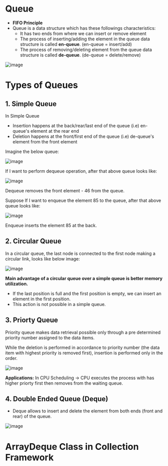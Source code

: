 # Queue

- **FIFO Principle**
- Queue is a data structure which has these followings characteristics:
  - It has two ends from where we can insert or remove element 
  - The process of inserting/adding the element in the queue data structure is called **en-queue**. (en-queue = insert/add) 
  - The process of removing/deleting element from the queue data structure is called **de-queue**. (de-queue = delete/remove)

![image](https://user-images.githubusercontent.com/70228962/171203574-c6541f9a-0dd2-4a39-989a-1bc563cd529f.png)

# Types of Queues

## 1. Simple Queue

In Simple Queue
  - Insertion happens at the back/rear/last end of the queue (i.e) en-queue's element at the rear end
  - Deletion happens at the front/first end of the queue (i.e) de-queue's element from the front element

Imagine the below queue:

![image](https://user-images.githubusercontent.com/70228962/171198327-4fe01a75-907c-4d0b-9554-e9b329661a0f.png)

If I want to perform dequeue operation, after that above queue looks like:

![image](https://user-images.githubusercontent.com/70228962/171198611-f26d314d-b7f4-4bd6-86c1-5f0b4e2268bf.png)

Dequeue removes the front element - 46 from the queue. 

Suppose If I want to enqueue the element 85 to the queue, after that above queue looks like:

![image](https://user-images.githubusercontent.com/70228962/171198915-8f81511b-3555-4d2b-96fc-1a35e9cecc0c.png)

Enqueue inserts the element 85 at the back.

## 2. Circular Queue

In a circular queue, the last node is connected to the first node making a circular link, looks like below image:

![image](https://user-images.githubusercontent.com/70228962/171199754-29b7e997-da6f-4133-80b3-54726bb36d46.png)

**Main advantage of a circular queue over a simple queue is better memory utilization.**  
  - If the last position is full and the first position is empty, we can insert an element in the first position. 
  - This action is not possible in a simple queue.

## 3. Priorty Queue

Priority queue makes data retrieval possible only through a pre determined priority number assigned to the data items.

While the deletion is performed in accordance to priority number (the data item with highest priority is removed first), insertion is performed only in the order.

![image](https://user-images.githubusercontent.com/70228962/171200492-60437bc7-f9d4-461f-ac04-f93aff1d31d5.png)

**Applications:**  In CPU Scheduling -> CPU executes the process with has higher priorty first then removes from the waiting queue.

## 4. Double Ended Queue (Deque)

-  Deque allows to insert and delete the element from both ends (front and rear) of the queue.

![image](https://user-images.githubusercontent.com/70228962/171202645-ed14d6b6-b719-45a7-a1f7-de11e6d3087f.png)

# ArrayDeque Class in Collection Framework


